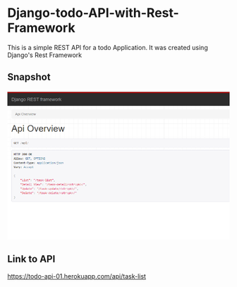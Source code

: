 # Django-todo-API-with-Rest-Framework
This is a simple REST API for a todo Application. It was created using Django's Rest Framework

## Snapshot
![](https://github.com/olumide1128/Django-todo-API-with-Rest-Framework/blob/master/snapshots/Screenshot%20(232).png)
## Link to API
https://todo-api-01.herokuapp.com/api/task-list
